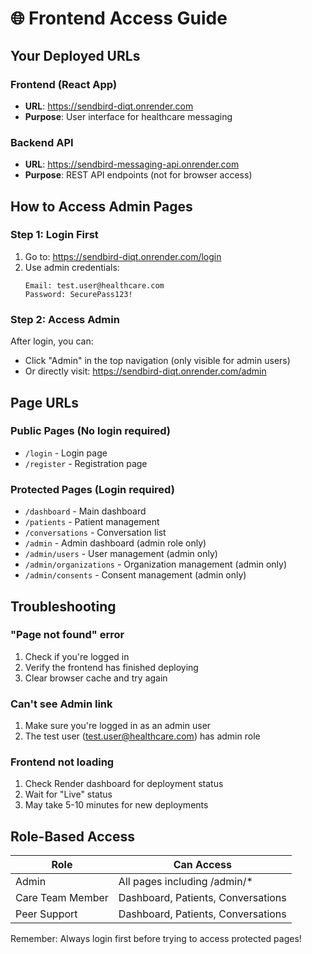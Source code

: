 # 🌐 Frontend Access Guide

## Your Deployed URLs

### Frontend (React App)
- **URL**: https://sendbird-diqt.onrender.com
- **Purpose**: User interface for healthcare messaging

### Backend API
- **URL**: https://sendbird-messaging-api.onrender.com
- **Purpose**: REST API endpoints (not for browser access)

## How to Access Admin Pages

### Step 1: Login First
1. Go to: https://sendbird-diqt.onrender.com/login
2. Use admin credentials:
   ```
   Email: test.user@healthcare.com
   Password: SecurePass123!
   ```

### Step 2: Access Admin
After login, you can:
- Click "Admin" in the top navigation (only visible for admin users)
- Or directly visit: https://sendbird-diqt.onrender.com/admin

## Page URLs

### Public Pages (No login required)
- `/login` - Login page
- `/register` - Registration page

### Protected Pages (Login required)
- `/dashboard` - Main dashboard
- `/patients` - Patient management
- `/conversations` - Conversation list
- `/admin` - Admin dashboard (admin role only)
- `/admin/users` - User management (admin only)
- `/admin/organizations` - Organization management (admin only)
- `/admin/consents` - Consent management (admin only)

## Troubleshooting

### "Page not found" error
1. Check if you're logged in
2. Verify the frontend has finished deploying
3. Clear browser cache and try again

### Can't see Admin link
1. Make sure you're logged in as an admin user
2. The test user (test.user@healthcare.com) has admin role

### Frontend not loading
1. Check Render dashboard for deployment status
2. Wait for "Live" status
3. May take 5-10 minutes for new deployments

## Role-Based Access

| Role | Can Access |
|------|------------|
| Admin | All pages including /admin/* |
| Care Team Member | Dashboard, Patients, Conversations |
| Peer Support | Dashboard, Patients, Conversations |

Remember: Always login first before trying to access protected pages!